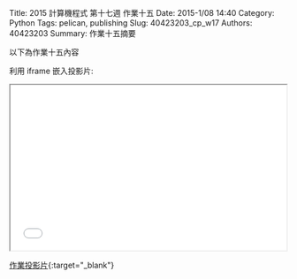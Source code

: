 Title: 2015 計算機程式 第十七週 作業十五
Date: 2015-1/08 14:40
Category: Python
Tags: pelican, publishing
Slug: 40423203_cp_w17
Authors: 40423203
Summary: 作業十五摘要

以下為作業十五內容

利用 iframe 嵌入投影片:

<iframe src="40423203_cp_w17_p.html" width="500" height="300"></iframe>

[作業投影片](40423203_cp_w17_p.html){:target="_blank"}

